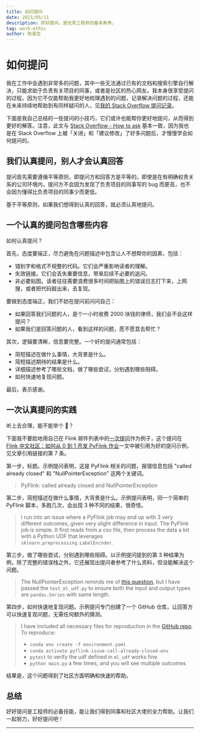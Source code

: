 ```yaml
---
title: 如何提问
date: 2021/05/11
description: 好好提问，是优秀工程师的基本素养。
tag: work-ethic
author: 陈易生
---
```


# 如何提问

我在工作中会遇到非常多的问题，其中一些无法通过已有的文档和搜索引擎自行解决，只能求助于负责有关项目的同事，或者是社区的热心网友。我本身很享受提问的过程，因为它不仅能帮助我更好地梳理遇到的问题，记录解决问题的过程，还能在未来持续地帮助到有同样疑问的人，见[我的 Stack Overflow 提问记录](https://stackoverflow.com/users/7550592/yik-san-chan?tab=questions)。

下面是我自己总结的一些提问的小技巧，它们或许也能帮你更好地提问，从而得到更好的解答。注意，此文与 [Stack Overflow - How to ask](https://stackoverflow.com/help/how-to-ask) 基本一致，因为我也是在 Stack Overflow 上被「关闭」和「建议修改」了好多问题后，才慢慢学会如何提问的。

## 我们认真提问，别人才会认真回答

提问首先需要遵循平等原则，即提问方和回答方是平等的。即使是在有明确权责关系的公司环境内，提问方不会因为发现了负责项目的同事写的 bug 而更高，也不会因为懂得比负责项目的同事少而更低。

基于平等原则，如果我们想得到认真的回答，就必须认真地提问。

## 一个认真的提问包含哪些内容

如何认真提问？

首先，态度要端正，尽力避免在问题描述中包含让人不想帮你的因素，包括：

- 错别字和格式不规整的代码。它们会严重影响读者的理解。
- 失效链接。它们会丢失重要信息，带来后续不必要的追问。
- 非必要贴图。读者往往需要浪费很多时间把贴图上的错误日志打下来，上网搜，或者把代码敲出来，去复现。

要做到态度端正，我们不妨在提问前问问自己：

- 如果回答我们问题的人，是个一小时收费 2000 块钱的律师，我们会不会这样提问？
- 如果我们是回答问题的人，看到这样的问题，愿不愿意去帮忙？

其次，逻辑要清晰，信息要完整。一个好的提问通常包括：

- 简短描述在做什么事情，大背景是什么。
- 简短描述期待的结果是什么。
- 详细描述参考了哪些文档，做了哪些尝试，分别遇到哪些阻碍。
- 如何快速地复现问题。

最后，表示感谢。

## 一次认真提问的实践

听上去合理，能不能举个 🌰？

下面我不要脸地用自己在 Flink 邮件列表中的[一次提问](http://apache-flink-user-mailing-list-archive.2336050.n4.nabble.com/PyFlink-called-already-closed-and-NullPointerException-td42997.html)作为例子，这个提问在 [Flink 中文社区：如何从 0 到 1 开发 PyFlink 作业](https://mp.weixin.qq.com/s/GyFTjQl6ch8jc733mpCP7Q)一文中被引用为好的提问示例，见文章引用链接的第 7 条。

第一步，标题。示例提问表明，这是 PyFlink 相关的问题，报错信息包括 "called already closed" 和 "NullPointerException" 这两个关键词。

> PyFlink: called already closed and NullPointerException

第二步，简短描述在做什么事情，大背景是什么。示例提问表明，同一个简单的 PyFlink 脚本，多跑几次，会出现 3 种不同的结果，很奇怪。

> I run into an issue where a PyFlink job may end up with 3 very different outcomes, given very slight difference in input. The PyFlink job is simple. It first reads from a csv file, then process the data a bit with a Python UDF that leverages `sklearn.preprocessing.LabelEncoder`.

第三步，做了哪些尝试，分别遇到哪些阻碍。以示例提问提到的第 3 种结果为例，除了完整的错误栈之外，它还展现出提问者参考了什么资料，但没能解决这个问题。

> The NullPointerException reminds me of [this question](https://stackoverflow.com/questions/67092978/pyflink-vectorized-udf-throws-nullpointerexception), but I have passed the `test_ml_udf.py` to ensure both the input and output types are `pandas.Series` with same length.

第四步，如何快速地复现问题。示例提问专门创建了一个 GitHub 仓库，让回答方可以快速复现问题，无需任何额外的猜测。

> I have included all necessary files for reproduction in the [GitHub repo](https://github.com/YikSanChan/pyflink-issue-call-already-closed).
> To reproduce:
>
> - `conda env create -f environment.yaml`
> - `conda activate pyflink-issue-call-already-closed-env`
> - `pytest` to verify the udf defined in `ml_udf` works fine
> - `python main.py` a few times, and you will see multiple outcomes

结果是，这个问题得到了社区方面明确和快速的帮助。

## 总结

好好提问是工程师的必备技能，能让我们得到同事和社区大佬的全力帮助。让我们一起努力，好好提问吧！

---
